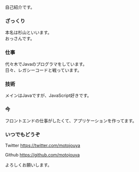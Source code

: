 自己紹介です。

### ざっくり
本名は杉山といいます。  
おっさんです。

### 仕事
代々木でJavaのプログラマをしています。  
日々、レガシーコードと戦っています。

### 技術
メインはJavaですが、JavaScript好きです。

### 今
フロントエンドの仕事がしたくて、アプリケーションを作ってます。

### いつでもどうぞ
Twitter
https://twitter.com/motojouya

Github
https://github.com/motojouya

よろしくお願いします。
